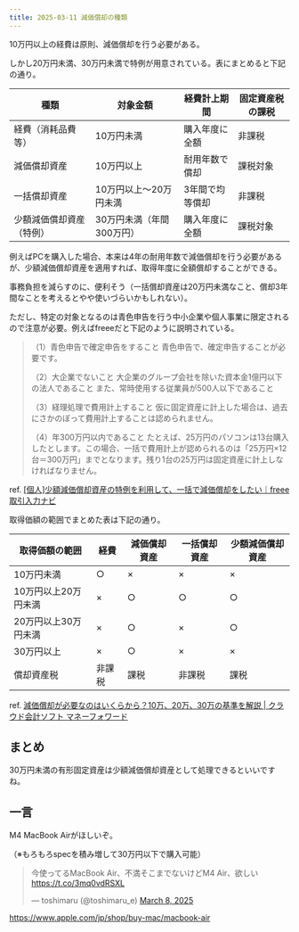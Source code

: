 ```yaml
---
title: 2025-03-11 減価償却の種類
---
```


10万円以上の経費は原則、減価償却を行う必要がある。

しかし20万円未満、30万円未満で特例が用意されている。表にまとめると下記の通り。

| **種類**                 | **対象金額**              | **経費計上期間** | **固定資産税の課税** |
| --------- | -------------| ---------------- | ------- |
| 経費（消耗品費等）       | 10万円未満           | 購入年度に全額   | 非課税    |
| 減価償却資産             | 10万円以上          | 耐用年数で償却   | 課税対象    |
| 一括償却資産             | 10万円以上～20万円未満    | 3年間で均等償却  | 非課税  |
| 少額減価償却資産（特例） | 30万円未満（年間300万円） | 購入年度に全額   | 課税対象  |

例えばPCを購入した場合、本来は4年の耐用年数で減価償却を行う必要があるが、少額減価償却資産を適用すれば、取得年度に全額償却することができる。

事務負担を減らすのに、便利そう（一括償却資産は20万円未満なこと、償却3年間なことを考えるとやや使いづらいかもしれない）。

ただし、特定の対象となるのは青色申告を行う中小企業や個人事業に限定されるので注意が必要。例えばfreeeだと下記のように説明されている。

> （1）青色申告で確定申告をすること
> 青色申告で、確定申告することが必要です。
>
> （2）大企業でないこと
> 大企業のグループ会社を除いた資本金1億円以下の法人であること
> また、常時使用する従業員が500人以下であること
>
> （3）経理処理で費用計上すること
> 仮に固定資産に計上した場合は、過去にさかのぼって費用計上することは認められません。
>
> （4）年300万円以内であること
> たとえば、25万円のパソコンは13台購入したとします。この場合、一括で費用計上が認められるのは「25万円×12台＝300万円」までとなります。残り1台の25万円は固定資産に計上しなければなりません。

ref. [\[個人\]少額減価償却資産の特例を利用して、一括で減価償却をしたい｜freee 取引入力ナビ](https://navi.freee.co.jp/scenes/162)

取得価額の範囲でまとめた表は下記の通り。

| 取得価額の範囲         | 経費 | 減価償却資産 | 一括償却資産 | 少額減価償却資産 |
|------------------------|------|--------------|--------------|----------------|
| 10万円未満             | ○    | ×            | ×            | ×              |
| 10万円以上20万円未満    | ×    | ○            | ○            | ○              |
| 20万円以上30万円未満    | ×    | ○            | ×            | ○              |
| 30万円以上             | ×    | ○            | ×            | ×              |
| 償却資産税             | 非課税 | 課税         | 非課税       | 課税           |

ref. [減価償却が必要なのはいくらから？10万、20万、30万の基準を解説 \| クラウド会計ソフト マネーフォワード](https://biz.moneyforward.com/accounting/basic/65238/#30)

## まとめ

30万円未満の有形固定資産は少額減価償却資産として処理できるといいですね。

## 一言

M4 MacBook Airがほしいぞ。

（※もろもろspecを積み増して30万円以下で購入可能）

<blockquote class="twitter-tweet"><p lang="ja" dir="ltr">今使ってるMacBook Air、不満そこまでないけどM4 Air、欲しい<a href="https://t.co/3mq0vdRSXL">https://t.co/3mq0vdRSXL</a></p>&mdash; toshimaru (@toshimaru_e) <a href="https://twitter.com/toshimaru_e/status/1898324747009896815?ref_src=twsrc%5Etfw">March 8, 2025</a></blockquote> <script async src="https://platform.twitter.com/widgets.js" charset="utf-8"></script>

<https://www.apple.com/jp/shop/buy-mac/macbook-air>
